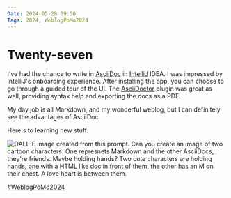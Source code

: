 ```yaml
---
Date: 2024-05-28 09:50
Tags: 2024, WeblogPoMo2024
---
```


# Twenty-seven

I've had the chance to write in [AsciiDoc](https://asciidoctor.org/docs/asciidoc-writers-guide/) in [IntelliJ](https://www.jetbrains.com/idea/download/) IDEA. I was impressed by IntelliJ's onboarding experience. After installing the app, you can choose to go through a guided tour of the UI. The [AsciiDoctor](https://plugins.jetbrains.com/plugin/7391-asciidoc) plugin was great as well, providing syntax help and exporting the docs as a PDF. 

My day job is all Markdown, and my wonderful weblog, but I can definitely see the advantages of AsciiDoc.

Here's to learning new stuff.

![DALL-E image created from this prompt. Can you create an image of two cartoon characters. One represnets Markdown and the other AsciiDocs, they're friends. Maybe holding hands? Two cute characters are holding hands, one with a HTML like doc in front of them, the other has an M on their chest. A love heart is between them.](https://cdn.some.pics/phils/6655c643a7e5e.jpg)

[#WeblogPoMo2024](https://weblog.anniegreens.lol/weblog-posting-month-2024)